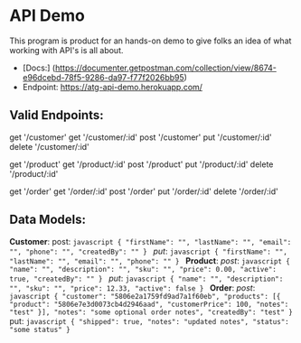 # API Demo

This program is product for an hands-on demo to give folks an idea of what working with API's is all about.

- [Docs:] (https://documenter.getpostman.com/collection/view/8674-e96dcebd-78f5-9286-da97-f77f2026bb95)
- Endpoint: https://atg-api-demo.herokuapp.com/


## Valid Endpoints:
  get '/customer'
  get '/customer/:id'
  post '/customer'
  put '/customer/:id'
  delete '/customer/:id'

  get '/product'
  get '/product/:id'
  post '/product'
  put '/product/:id'
  delete '/product/:id'

  get '/order'
  get '/order/:id'
  post '/order'
  put '/order/:id'
  delete '/order/:id'

## Data Models:
  **Customer**:
    post:
    ```javascript
    {
      "firstName": "",
      "lastName": "",
      "email": "",
      "phone": "",
      "createdBy": ""
    }
    ```
    _put_:
    ```javascript
    {
      "firstName": "",
      "lastName": "",
      "email": "",
      "phone": ""
    }
    ```
  **Product**:
    _post_:
    ```javascript
    {
      "name": "",
      "description": "",
      "sku": "",
      "price": 0.00,
      "active": true,
      "createdBy": ""
    }
    ```
    _put_:
    ```javascript
    {
      "name": "",
      "description": "",
      "sku": "",
      "price": 12.33,
      "active": false
    }
    ```
  **Order**:
    _post_:
    ```javascript
    {
      "customer": "5806e2a1759fd9ad7a1f60eb",
      "products": [{
        "product": "5806e7e3d0073cb4d2946aad",
        "customerPrice": 100,
        "notes": "test"
      }],
      "notes": "some optional order notes",
      "createdBy": "test"
    }
    ```
    put:
    ```javascript
    {
      "shipped": true,
      "notes": "updated notes",
      "status": "some status"
    }
    ```